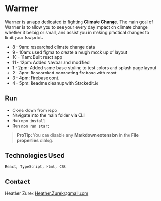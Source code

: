 # Warmer 
Warmer is an app dedicated to fighting **Climate Change**. The main goal of Warmer is to allow you to see your every day impact on climate change whether it be big or small, and assist you in making practical changes to limit your footprint.

<!-- [Warmer](#) -->

<!-- ![Mock Up](mockup.png) -->

- 8 - 9am: researched climate change data
- 9 - 10am: used figma to create a rough mock up of layout
- 10 - 11am: Built react app
- 11 - 12pm: Added Navbar and modified
- 1 - 2pm: Added some basic styling to test colors and splash page layout
- 2 - 3pm: Researched connecting firebase with react
- 3 - 4pm:  Firebase cont.
- 4 - 5pm: Readme cleanup with Stackedit.io

## Run
 - Clone down from repo 
 - Navigate into the main folder via CLI
 - Run `npm install`
 - Run `npm run start`

> **ProTip:** You can disable any **Markdown extension** in the **File properties** dialog.

## Technologies Used
`React, TypeScript, Html, CSS`

## Contact
Heather Zurek
Heather.Zurek@gmail.com
